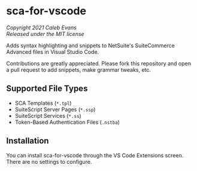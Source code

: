 # sca-for-vscode

*Copyright 2021 Caleb Evans*  
*Released under the MIT license*

Adds syntax highlighting and snippets to NetSuite's SuiteCommerce Advanced files
in Visual Studio Code.

Contributions are greatly appreciated. Please fork this repository and open a
pull request to add snippets, make grammar tweaks, etc.

## Supported File Types

- SCA Templates (`*.tpl`)
- SuiteScript Server Pages (`*.ssp`)
- SuiteScript Services (`*.ss`)
- Token-Based Authentication Files (`.nstba`)

## Installation

You can install sca-for-vscode through the VS Code Extensions screen. There are no settings to configure.
